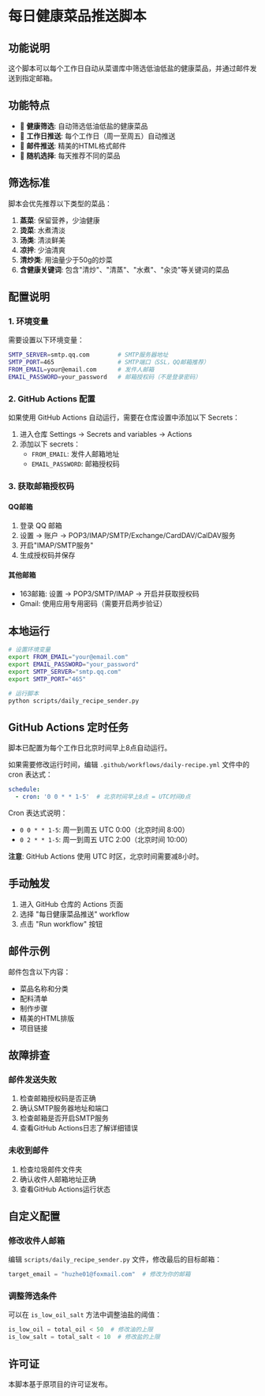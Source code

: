 # 每日健康菜品推送脚本

## 功能说明

这个脚本可以每个工作日自动从菜谱库中筛选低油低盐的健康菜品，并通过邮件发送到指定邮箱。

## 功能特点

- 🥗 **健康筛选**: 自动筛选低油低盐的健康菜品
- 📅 **工作日推送**: 每个工作日（周一至周五）自动推送
- 📧 **邮件推送**: 精美的HTML格式邮件
- 🎲 **随机选择**: 每天推荐不同的菜品

## 筛选标准

脚本会优先推荐以下类型的菜品：

1. **蒸菜**: 保留营养，少油健康
2. **烫菜**: 水煮清淡
3. **汤类**: 清淡鲜美
4. **凉拌**: 少油清爽
5. **清炒类**: 用油量少于50g的炒菜
6. **含健康关键词**: 包含"清炒"、"清蒸"、"水煮"、"汆烫"等关键词的菜品

## 配置说明

### 1. 环境变量

需要设置以下环境变量：

```bash
SMTP_SERVER=smtp.qq.com        # SMTP服务器地址
SMTP_PORT=465                  # SMTP端口（SSL，QQ邮箱推荐）
FROM_EMAIL=your@email.com      # 发件人邮箱
EMAIL_PASSWORD=your_password   # 邮箱授权码（不是登录密码）
```

### 2. GitHub Actions 配置

如果使用 GitHub Actions 自动运行，需要在仓库设置中添加以下 Secrets：

1. 进入仓库 Settings -> Secrets and variables -> Actions
2. 添加以下 secrets：
   - `FROM_EMAIL`: 发件人邮箱地址
   - `EMAIL_PASSWORD`: 邮箱授权码

### 3. 获取邮箱授权码

#### QQ邮箱
1. 登录 QQ 邮箱
2. 设置 -> 账户 -> POP3/IMAP/SMTP/Exchange/CardDAV/CalDAV服务
3. 开启"IMAP/SMTP服务"
4. 生成授权码并保存

#### 其他邮箱
- 163邮箱: 设置 -> POP3/SMTP/IMAP -> 开启并获取授权码
- Gmail: 使用应用专用密码（需要开启两步验证）

## 本地运行

```bash
# 设置环境变量
export FROM_EMAIL="your@email.com"
export EMAIL_PASSWORD="your_password"
export SMTP_SERVER="smtp.qq.com"
export SMTP_PORT="465"

# 运行脚本
python scripts/daily_recipe_sender.py
```

## GitHub Actions 定时任务

脚本已配置为每个工作日北京时间早上8点自动运行。

如果需要修改运行时间，编辑 `.github/workflows/daily-recipe.yml` 文件中的 cron 表达式：

```yaml
schedule:
  - cron: '0 0 * * 1-5'  # 北京时间早上8点 = UTC时间0点
```

Cron 表达式说明：
- `0 0 * * 1-5`: 周一到周五 UTC 0:00（北京时间 8:00）
- `0 2 * * 1-5`: 周一到周五 UTC 2:00（北京时间 10:00）

**注意**: GitHub Actions 使用 UTC 时区，北京时间需要减8小时。

## 手动触发

1. 进入 GitHub 仓库的 Actions 页面
2. 选择 "每日健康菜品推送" workflow
3. 点击 "Run workflow" 按钮

## 邮件示例

邮件包含以下内容：
- 菜品名称和分类
- 配料清单
- 制作步骤
- 精美的HTML排版
- 项目链接

## 故障排查

### 邮件发送失败
1. 检查邮箱授权码是否正确
2. 确认SMTP服务器地址和端口
3. 检查邮箱是否开启SMTP服务
4. 查看GitHub Actions日志了解详细错误

### 未收到邮件
1. 检查垃圾邮件文件夹
2. 确认收件人邮箱地址正确
3. 查看GitHub Actions运行状态

## 自定义配置

### 修改收件人邮箱

编辑 `scripts/daily_recipe_sender.py` 文件，修改最后的目标邮箱：

```python
target_email = "huzhe01@foxmail.com"  # 修改为你的邮箱
```

### 调整筛选条件

可以在 `is_low_oil_salt` 方法中调整油盐的阈值：

```python
is_low_oil = total_oil < 50  # 修改油的上限
is_low_salt = total_salt < 10  # 修改盐的上限
```

## 许可证

本脚本基于原项目的许可证发布。

